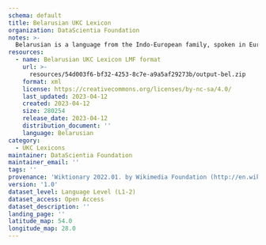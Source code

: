 ```yaml
---
schema: default
title: Belarusian UKC Lexicon
organization: DataScientia Foundation
notes: >-
  Belarusian is a language from the Indo-European family, spoken in Eurasia. The UKC Lexicon of Belarusian is represented as a lexico-semantic network. It consists of words, word senses, synsets, as well as sense-level and synset-level relationships.
resources:
  - name: Belarusian UKC Lexicon LMF format
    url: >-
      resources/54d003f6-bf32-4253-8c7e-a9a5af29273b/output-bel.zip
    format: xml
    license: https://creativecommons.org/licenses/by-nc-sa/4.0/
    last_updated: 2023-04-12
    created: 2023-04-12
    size: 280254
    release_date: 2023-04-12
    distribution_document: ''
    language: Belarusian
category:
  - UKC Lexicons
maintainer: DataScientia Foundation
maintainer_email: ''
tags: ''
provenance: 'Wiktionary 2022.01. by Wikimedia Foundation (http://en.wiktionary.org); CogNet 2.1 by Khuyagbaatar Batsuren, National University of Mongolia (http://cognet.ukc.disi.unitn.it); KinDiv: Kinship Diversity 1.0 by Temuulen Khishigsuren (http://ukc.disi.unitn.it/index.php/kinship/); UniMet: Universal Metonymy 1.0 by Temuulen Khishigsuren and Gábor Bella (http://ukc.disi.unitn.it/index.php/metonymy/); MorphyNet 2.0 by Gábor Bella and Khuyagbaatar Batsuren (http://ukc.disi.unitn.it/index.php/morphynet/); Antonymy 1.0 by Gábor Bella (http://ukc.datascientia.eu); NorthEuraLex 0.9 by Johannes Dellert and Gerhard Jäger, Eberhard Karls Universität Tübingen (http://northeuralex.org/); Princeton WordNet 2.1 by Princeton University (https://wordnet.princeton.edu)'
version: '1.0'
dataset_level: Language Level (L1-2)
dataset_access: Open Access
dataset_description: ''
landing_page: ''
latitude_map: 54.0
longitude_map: 28.0
---
```

